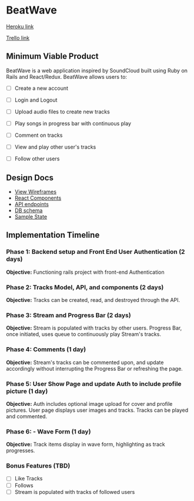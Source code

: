 # BeatWave

[Heroku link][heroku]

[Trello link][trello]

[heroku]: http://www.herokuapp.com
[trello]: https://trello.com

## Minimum Viable Product

BeatWave is a web application inspired by SoundCloud built using Ruby on Rails
and React/Redux.  BeatWave allows users to:

- [ ] Create a new account
- [ ] Login and Logout
- [ ] Upload audio files to create new tracks
- [ ] Play songs in progress bar with continuous play
- [ ] Comment on tracks
- [ ] View and play other user's tracks
- [ ] Follow other users


## Design Docs
* [View Wireframes][wireframes]
* [React Components][components]
* [API endpoints][api-endpoints]
* [DB schema][schema]
* [Sample State][sample-state]

[wireframes]: docs/wireframes
[components]: docs/component-hierarchy.md
[sample-state]: docs/sample-state.md
[api-endpoints]: docs/api-endpoints.md
[schema]: docs/schema.md

## Implementation Timeline

### Phase 1: Backend setup and Front End User Authentication (2 days)

**Objective:** Functioning rails project with front-end Authentication

### Phase 2: Tracks Model, API, and components (2 days)

**Objective:** Tracks can be created, read, and destroyed through
the API.

### Phase 3: Stream and Progress Bar (2 days)

**Objective:** Stream is populated with tracks by other users. Progress Bar,
once initiated, uses queue to continuously play Stream's tracks.

### Phase 4: Comments (1 day)

**Objective:** Stream's tracks can be commented upon, and update accordingly
without interrupting the Progress Bar or refreshing the page.

### Phase 5: User Show Page and update Auth to include profile picture (1 day)

**Objective:** Auth includes optional image upload for cover and profile pictures.
User page displays user images and tracks. Tracks can be played and commented.

### Phase 6: - Wave Form (1 day)

**Objective:** Track items display in wave form, highlighting as track progresses.


### Bonus Features (TBD)
- [ ] Like Tracks
- [ ] Follows
- [ ] Stream is populated with tracks of followed users
